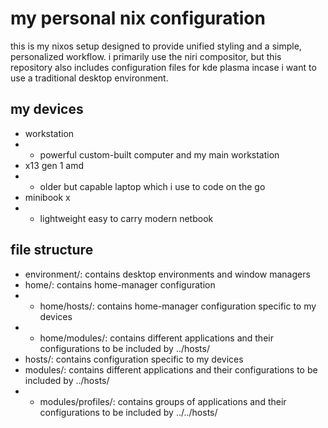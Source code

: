 # my personal nix configuration
this is my nixos setup designed to provide unified styling and a simple, personalized workflow. i primarily use the niri compositor, but this repository also includes configuration files for kde plasma incase i want to use a traditional desktop environment.

## my devices
- workstation
- - powerful custom-built computer and my main workstation
- x13 gen 1 amd
- - older but capable laptop which i use to code on the go
- minibook x
- - lightweight easy to carry modern netbook

## file structure
- environment/: contains desktop environments and window managers
- home/: contains home-manager configuration
- - home/hosts/: contains home-manager configuration specific to my devices
- - home/modules/: contains different applications and their configurations to be included by ../hosts/
- hosts/: contains configuration specific to my devices
- modules/: contains different applications and their configurations to be included by ../hosts/
- - modules/profiles/: contains groups of applications and their configurations to be included by ../../hosts/


